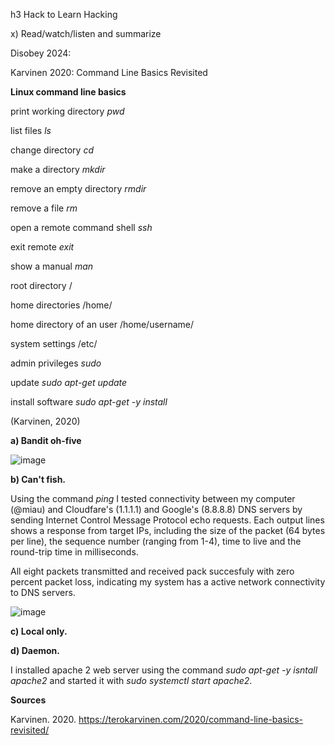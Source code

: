 h3 Hack to Learn Hacking



x) Read/watch/listen and summarize



Disobey 2024:




Karvinen 2020: Command Line Basics Revisited

**Linux command line basics**

print working directory _pwd_

list files _ls_

change directory _cd_

make a directory _mkdir_

remove an empty directory _rmdir_

remove a file _rm_

open a remote command shell _ssh_

exit remote _exit_

show a manual _man_

root directory /

home directories /home/

home directory of an user /home/username/

system settings /etc/

admin privileges _sudo_

update _sudo apt-get update_

install software _sudo apt-get -y install_

(Karvinen, 2020)


**a) Bandit oh-five**

![image](https://github.com/user-attachments/assets/d06aae19-0367-4160-822c-6fa5f4873dd7)


**b) Can't fish.**

Using the command _ping_ I tested connectivity between my computer (@miau) and Cloudfare's (1.1.1.1) and Google's (8.8.8.8) DNS servers by sending Internet Control Message Protocol echo requests. Each output lines shows a response from target IPs, including the size of the packet (64 bytes per line), the sequence number (ranging from 1-4), time to live and the round-trip time in milliseconds.

All eight packets transmitted and received pack succesfuly with zero percent packet loss, indicating my system has a active network connectivity to DNS servers.





![image](https://github.com/user-attachments/assets/edcc40d9-a1af-4339-81fb-e5b5c6e77468)



**c) Local only.**


**d) Daemon.**

I installed apache 2 web server using the command _sudo apt-get -y isntall _apache2__ and started it with _sudo systemctl start apache2_. 






**Sources**


Karvinen. 2020. https://terokarvinen.com/2020/command-line-basics-revisited/
